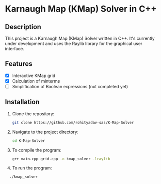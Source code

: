 # Karnaugh Map (KMap) Solver in C++

## Description
This project is a Karnaugh Map (KMap) Solver written in C++. It's currently under development and uses the Raylib library for the graphical user interface.

## Features
- [x] Interactive KMap grid
- [x] Calculation of minterms
- [ ] Simplification of Boolean expressions (not completed yet)

## Installation

1. Clone the repository:
   ```bash
   git clone https://github.com/rohityadav-sas/K-Map-Solver
2. Navigate to the project directory:
   ```bash
   cd K-Map-Solver
3. To compile the program:
   ```bash
   g++ main.cpp grid.cpp -o kmap_solver -lraylib
4. To run the program:
 ```bash
   ./kmap_solver
